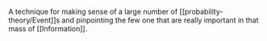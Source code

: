 A technique for making sense of a large number of [[probability-theory/Event]]s and pinpointing the few one that are really important in that mass of [[Information]].